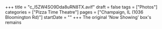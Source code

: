 +++
title = "c_l5ZW4SO9Dda8uRN8TX.avif"
draft = false
tags = ["Photos"]
categories = ["Pizza Time Theatre"]
pages = ["Champaign, IL (1036 Bloomington Rd)"]
startDate = ""
+++
The original 'Now Showing' box's remains
